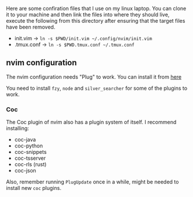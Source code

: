 Here are some confiration files that I use on my linux laptop. You can clone it to your machine and then link the files into where they should live, execute the following from this directory after ensuring that the target files have been removed.

* init.vim -> `ln -s $PWD/init.vim ~/.config/nvim/init.vim`
* .tmux.conf -> `ln -s $PWD.tmux.conf ~/.tmux.conf`

## nvim configuration

The nvim configuration needs "Plug" to work. You can install it from [here](https://github.com/junegunn/vim-plug)

You need to install `fzy`, `node` and `silver_searcher` for some of the plugins to work.

### Coc

The Coc plugin of nvim also has a plugin system of itself. I recommend installing:
* coc-java
* coc-python
* coc-snippets
* coc-tsserver
* coc-rls (rust)
* coc-json

Also, remember running `PlugUpdate` once in a while, might be needed to install new `coc` plugins.
